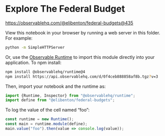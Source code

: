 # Explore The Federal Budget

https://observablehq.com/@elibenton/federal-budgets@435

View this notebook in your browser by running a web server in this folder. For
example:

~~~sh
python -m SimpleHTTPServer
~~~

Or, use the [Observable Runtime](https://github.com/observablehq/runtime) to
import this module directly into your application. To npm install:

~~~sh
npm install @observablehq/runtime@4
npm install https://api.observablehq.com/d/0f4ceb888858af8b.tgz?v=3
~~~

Then, import your notebook and the runtime as:

~~~js
import {Runtime, Inspector} from "@observablehq/runtime";
import define from "@elibenton/federal-budgets";
~~~

To log the value of the cell named “foo”:

~~~js
const runtime = new Runtime();
const main = runtime.module(define);
main.value("foo").then(value => console.log(value));
~~~
